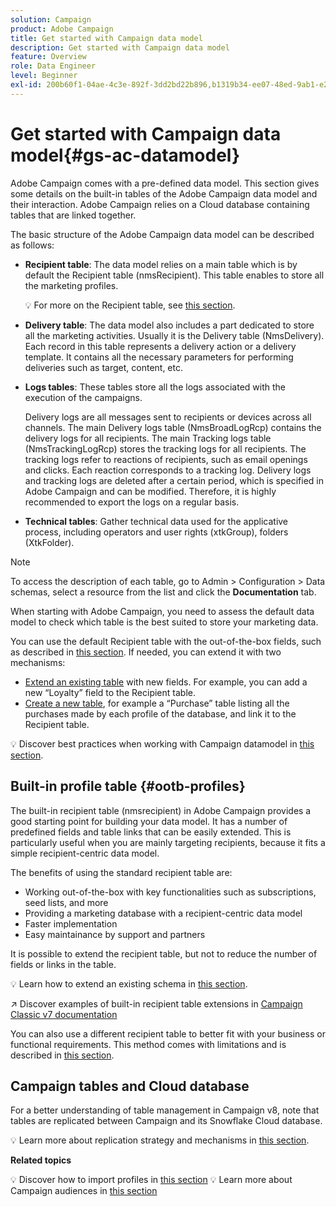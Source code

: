 ```yaml
---
solution: Campaign
product: Adobe Campaign
title: Get started with Campaign data model
description: Get started with Campaign data model
feature: Overview
role: Data Engineer
level: Beginner
exl-id: 200b60f1-04ae-4c3e-892f-3dd2bd22b896,b1319b34-ee07-48ed-9ab1-e2d12d3d99f8
---
```

# Get started with Campaign data model{#gs-ac-datamodel}

Adobe Campaign comes with a pre-defined data model. This section gives some details on the built-in tables of the Adobe Campaign data model and their interaction. Adobe Campaign relies on a Cloud database containing tables that are linked together.

The basic structure of the Adobe Campaign data model can be described as follows:

* **Recipient table**: The data model relies on a main table which is by default the Recipient table (nmsRecipient). This table enables to store all the marketing profiles.

    :bulb: For more on the Recipient table, see [this section](#ootb-profiles).

* **Delivery table**: The data model also includes a part dedicated to store all the marketing activities. Usually it is the Delivery table (NmsDelivery). Each record in this table represents a delivery action or a delivery template. It contains all the necessary parameters for performing deliveries such as target, content, etc.

* **Logs tables**: These tables store all the logs associated with the execution of the campaigns.

    Delivery logs are all messages sent to recipients or devices across all channels. The main Delivery logs table (NmsBroadLogRcp) contains the delivery logs for all recipients.
    The main Tracking logs table (NmsTrackingLogRcp) stores the tracking logs for all recipients. The tracking logs refer to reactions of recipients, such as email openings and clicks. Each reaction corresponds to a tracking log.
    Delivery logs and tracking logs are deleted after a certain period, which is specified in Adobe Campaign and can be modified. Therefore, it is highly recommended to export the logs on a regular basis.

* **Technical tables**: Gather technical data used for the applicative process, including operators and user rights (xtkGroup), folders (XtkFolder).

>[!NOTE]
>
>To access the description of each table, go to Admin > Configuration > Data schemas, select a resource from the list and click the **Documentation** tab.

When starting with Adobe Campaign, you need to assess the default data model to check which table is the best suited to store your marketing data.

You can use the default Recipient table with the out-of-the-box fields, such as described in [this section](#ootb-profiles). If needed, you can extend it with two mechanisms:

* [Extend an existing table](extend-schema.md) with new fields. For example, you can add a new “Loyalty” field to the Recipient table.
* [Create a new table](create-schema.md), for example a “Purchase” table listing all the purchases made by each profile of the database, and link it to the Recipient table.

:bulb: Discover best practices when working with Campaign datamodel in [this section](datamodel-best-practices.md).

## Built-in profile table {#ootb-profiles}

The built-in recipient table (nmsrecipient) in Adobe Campaign provides a good starting point for building your data model. It has a number of predefined fields and table links that can be easily extended. This is particularly useful when you are mainly targeting recipients, because it fits a simple recipient-centric data model.

The benefits of using the standard recipient table are:

* Working out-of-the-box with key functionalities such as subscriptions, seed lists, and more
* Providing a marketing database with a recipient-centric data model
* Faster implementation
* Easy maintainance by support and partners

It is possible to extend the recipient table, but not to reduce the number of fields or links in the table.

:bulb: Learn how to extend an existing schema in [this section](extend-schema.md).

:arrow_upper_right: Discover examples of built-in recipient table extensions in [Campaign Classic v7 documentation](https://experienceleague.adobe.com/docs/campaign-classic/using/configuring-campaign-classic/editing-schemas/examples-of-schemas-edition.html?lang=en#extending-a-table)

You can also use a different recipient table to better fit with your business or functional requirements. This method comes with limitations and is described in [this section](custom-recipient.md).

## Campaign tables and Cloud database

For a better understanding of table management in Campaign v8, note that tables are replicated between Campaign and its Snowflake Cloud database.

:bulb: Learn more about replication strategy and mechanisms in [this section](../config/replication.md).

**Related topics**

:bulb: Discover how to import profiles in [this section](../start/import.md)
:bulb: Learn more about Campaign audiences in [this section](../start/audiences.md)
